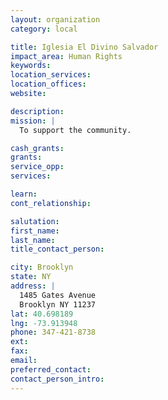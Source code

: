 ```yaml
---
layout: organization
category: local

title: Iglesia El Divino Salvador
impact_area: Human Rights
keywords: 
location_services: 
location_offices: 
website: 

description: 
mission: |
  To support the community.

cash_grants: 
grants: 
service_opp: 
services: 

learn: 
cont_relationship: 

salutation: 
first_name: 
last_name: 
title_contact_person: 

city: Brooklyn
state: NY
address: |
  1485 Gates Avenue  
  Brooklyn NY 11237
lat: 40.698189
lng: -73.913948
phone: 347-421-8738
ext: 
fax: 
email: 
preferred_contact: 
contact_person_intro: 
---
```


